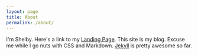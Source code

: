 ```yaml
---
layout: page
title: About
permalink: /about/
---
```


I'm Shelby. Here's a link to my [Landing Page](http://shelbyspees.github.io). This site is my blog. Excuse me while I go nuts with CSS and Markdown. [Jekyll](http://jekyllrb.com/) is pretty awesome so far.